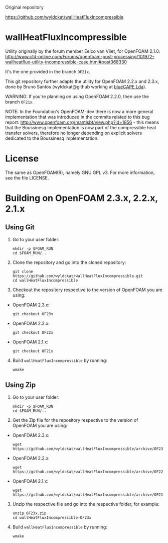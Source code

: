 Original repository

https://github.com/wyldckat/wallHeatFluxIncompressible

wallHeatFluxIncompressible
==========================

Utility originally by the forum member Eelco van Vliet, for OpenFOAM 2.1.0: http://www.cfd-online.com/Forums/openfoam-post-processing/101972-wallheatflux-utility-incompressible-case.html#post368330

It's the one provided in the branch `OF21x`.

This git repository further adapts the utility for OpenFOAM 2.2.x and 2.3.x, done by Bruno Santos (wyldckat@github working at [blueCAPE Lda](http://www.bluecape.com.pt)).

WARNING: If you're planning on using OpenFOAM 2.2.0, then use the branch `OF21x`.

NOTE: In the Foundation's OpenFOAM-dev there is now a more general implementation that was introduced in the commits related to this bug report: http://www.openfoam.org/mantisbt/view.php?id=1856 - this means that the Boussinesq implementation is now part of the compressible heat transfer solvers, therefore no longer depending on explicit solvers dedicated to the Boussinesq implementation.


License
=======

The same as OpenFOAM(R), namely GNU GPL v3. For more information, see the file LICENSE.


Building on OpenFOAM 2.3.x, 2.2.x, 2.1.x
========================================

Using Git
---------

  1. Go to your user folder:

     ```
     mkdir -p $FOAM_RUN
     cd $FOAM_RUN/..
     ```

  2. Clone the repository and go into the cloned repository:

     ```
     git clone https://github.com/wyldckat/wallHeatFluxIncompressible.git
     cd wallHeatFluxIncompressible
     ```

  3. Checkout the repository respective to the version of OpenFOAM you are using:

   * OpenFOAM 2.3.x:

     ```
     git checkout OF23x
     ```

   * OpenFOAM 2.2.x:

     ```
     git checkout OF22x
     ```

   * OpenFOAM 2.1.x:

     ```
     git checkout OF21x
     ```

  4. Build `wallHeatFluxIncompressible` by running:

     ```
     wmake
     ```


Using Zip
---------

  1. Go to your user folder:

     ```
     mkdir -p $FOAM_RUN
     cd $FOAM_RUN/..
     ```

  2. Get the Zip file for the repository respective to the version of OpenFOAM you are using:

   * OpenFOAM 2.3.x:

     ```
     wget https://github.com/wyldckat/wallHeatFluxIncompressible/archive/OF23x.zip
     ```

   * OpenFOAM 2.2.x:

     ```
     wget https://github.com/wyldckat/wallHeatFluxIncompressible/archive/OF22x.zip
     ```

   * OpenFOAM 2.1.x:

     ```
     wget https://github.com/wyldckat/wallHeatFluxIncompressible/archive/OF21x.zip
     ```

  3. Unzip the respective file and go into the respective folder, for example:

     ```
     unzip OF23x.zip
     cd wallHeatFluxIncompressible-OF23x
     ```
     
  4. Build `wallHeatFluxIncompressible` by running:

     ```
     wmake
     ```
